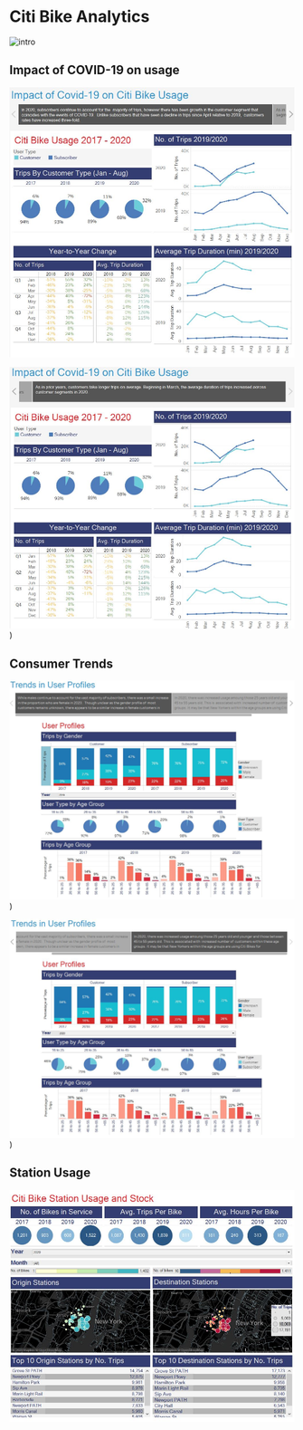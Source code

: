# Citi Bike Analytics

![intro](Images/intro.png)

## Impact of COVID-19 on usage

![COVID-19 Impact](Images/Story_1_Slide_1.JPG)


![COVID-19 Impact](Images/Story_1_Slide_2.JPG)
)

## Consumer Trends

![Profiles](Images/Story_2_Slide_1.JPG)
)


![Profiles](Images/Story_2_Slide_2.JPG)
)

## Station Usage

![Station Maps](Images/Station_dashboard.JPG)
